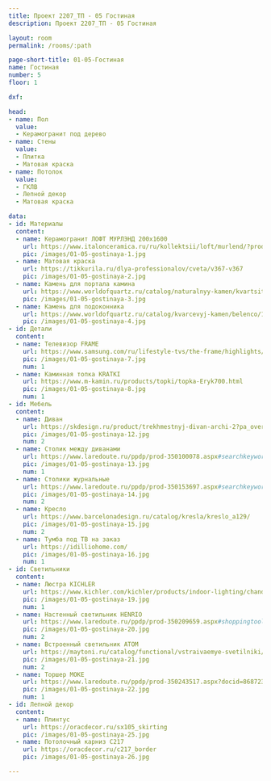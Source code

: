 ```yaml
---
title: Проект 2207_ТП - 05 Гостиная
description: Проект 2207_ТП - 05 Гостиная

layout: room
permalink: /rooms/:path

page-short-title: 01-05-Гостиная
name: Гостиная
number: 5
floor: 1

dxf: 

head:
- name: Пол
  value:
  - Керамогранит под дерево
- name: Стены
  value:
  - Плитка
  - Матовая краска
- name: Потолок
  value:
  - ГКЛВ
  - Лепной декор
  - Матовая краска

data:
- id: Материалы
  content:
  - name: Керамогранит ЛОФТ МУРЛЭНД 200x1600
    url: https://www.italonceramica.ru/ru/kollektsii/loft/murlend/?producttype=gres
    pic: /images/01-05-gostinaya-1.jpg
  - name: Матовая краска
    url: https://tikkurila.ru/dlya-professionalov/cveta/v367-v367
    pic: /images/01-05-gostinaya-2.jpg
  - name: Камень для портала камина
    url: https://www.worldofquartz.ru/catalog/naturalnyy-kamen/kvartsit-esmeralda-esmeralda/
    pic: /images/01-05-gostinaya-3.jpg
  - name: Камень для подоконника
    url: https://www.worldofquartz.ru/catalog/kvarcevyj-kamen/belenco/1123-perla/
    pic: /images/01-05-gostinaya-4.jpg
- id: Детали
  content:
  - name: Телевизор FRAME
    url: https://www.samsung.com/ru/lifestyle-tvs/the-frame/highlights/
    pic: /images/01-05-gostinaya-7.jpg
    num: 1
  - name: Каминная топка KRATKI
    url: https://www.m-kamin.ru/products/topki/topka-Eryk700.html
    pic: /images/01-05-gostinaya-8.jpg
    num: 1
- id: Мебель
  content:
  - name: Диван
    url: https://skdesign.ru/product/trekhmestnyj-divan-archi-2?pa_overall-width=192-sm&pa_fabric=55-2
    pic: /images/01-05-gostinaya-12.jpg
    num: 2
  - name: Столик между диванами
    url: https://www.laredoute.ru/ppdp/prod-350100078.aspx#searchkeyword=am%20pm&shoppingtool=search
    pic: /images/01-05-gostinaya-13.jpg
    num: 1
  - name: Столики журнальные
    url: https://www.laredoute.ru/ppdp/prod-350153697.aspx#searchkeyword=am%20pm&shoppingtool=search
    pic: /images/01-05-gostinaya-14.jpg
    num: 2
  - name: Кресло
    url: https://www.barcelonadesign.ru/catalog/kresla/kreslo_a129/
    pic: /images/01-05-gostinaya-15.jpg
    num: 2
  - name: Тумба под ТВ на заказ
    url: https://idilliohome.com/
    pic: /images/01-05-gostinaya-16.jpg
    num: 1
- id: Светильники
  content:
  - name: Люстра KICHLER
    url: https://www.kichler.com/kichler/products/indoor-lighting/chandeliers/2-tier-chandeliers/trentino-9-light-chandelier-natural-brass/
    pic: /images/01-05-gostinaya-19.jpg
    num: 1
  - name: Настенный светильник HENRIO
    url: https://www.laredoute.ru/ppdp/prod-350209659.aspx#shoppingtool=treestructureguidednavigation
    pic: /images/01-05-gostinaya-20.jpg
    num: 2
  - name: Встроенный светильник ATOM
    url: https://maytoni.ru/catalog/functional/vstraivaemye-svetilniki/dl023-2-01w/
    pic: /images/01-05-gostinaya-21.jpg
    num: 2
  - name: Торшер MOKE
    url: https://www.laredoute.ru/ppdp/prod-350243517.aspx?docid=868723#srt=noSorting&searchkeyword=%D1%82%D0%BE%D1%80%D1%88%D0%B5%D1%80&shoppingtool=search&pgnt=2
    pic: /images/01-05-gostinaya-22.jpg
    num: 1
- id: Лепной декор
  content:
  - name: Плинтус 
    url: https://oracdecor.ru/sx105_skirting
    pic: /images/01-05-gostinaya-25.jpg
  - name: Потолочный карниз C217
    url: https://oracdecor.ru/c217_border
    pic: /images/01-05-gostinaya-26.jpg

---
```


